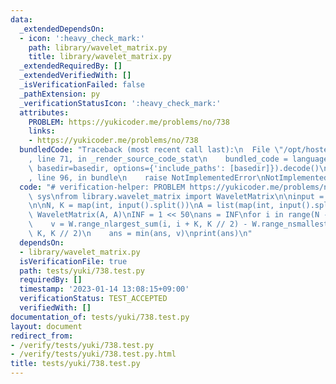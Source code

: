 ```yaml
---
data:
  _extendedDependsOn:
  - icon: ':heavy_check_mark:'
    path: library/wavelet_matrix.py
    title: library/wavelet_matrix.py
  _extendedRequiredBy: []
  _extendedVerifiedWith: []
  _isVerificationFailed: false
  _pathExtension: py
  _verificationStatusIcon: ':heavy_check_mark:'
  attributes:
    PROBLEM: https://yukicoder.me/problems/no/738
    links:
    - https://yukicoder.me/problems/no/738
  bundledCode: "Traceback (most recent call last):\n  File \"/opt/hostedtoolcache/PyPy/3.7.13/x64/site-packages/onlinejudge_verify/documentation/build.py\"\
    , line 71, in _render_source_code_stat\n    bundled_code = language.bundle(stat.path,\
    \ basedir=basedir, options={'include_paths': [basedir]}).decode()\n  File \"/opt/hostedtoolcache/PyPy/3.7.13/x64/site-packages/onlinejudge_verify/languages/python.py\"\
    , line 96, in bundle\n    raise NotImplementedError\nNotImplementedError\n"
  code: "# verification-helper: PROBLEM https://yukicoder.me/problems/no/738\nimport\
    \ sys\nfrom library.wavelet_matrix import WaveletMatrix\n\ninput = sys.stdin.readline\n\
    \n\nN, K = map(int, input().split())\nA = list(map(int, input().split()))\nW =\
    \ WaveletMatrix(A, A)\nINF = 1 << 50\nans = INF\nfor i in range(N - K + 1):\n\
    \    v = W.range_nlargest_sum(i, i + K, K // 2) - W.range_nsmallest_sum(i, i +\
    \ K, K // 2)\n    ans = min(ans, v)\nprint(ans)\n"
  dependsOn:
  - library/wavelet_matrix.py
  isVerificationFile: true
  path: tests/yuki/738.test.py
  requiredBy: []
  timestamp: '2023-01-14 13:08:15+09:00'
  verificationStatus: TEST_ACCEPTED
  verifiedWith: []
documentation_of: tests/yuki/738.test.py
layout: document
redirect_from:
- /verify/tests/yuki/738.test.py
- /verify/tests/yuki/738.test.py.html
title: tests/yuki/738.test.py
---
```

